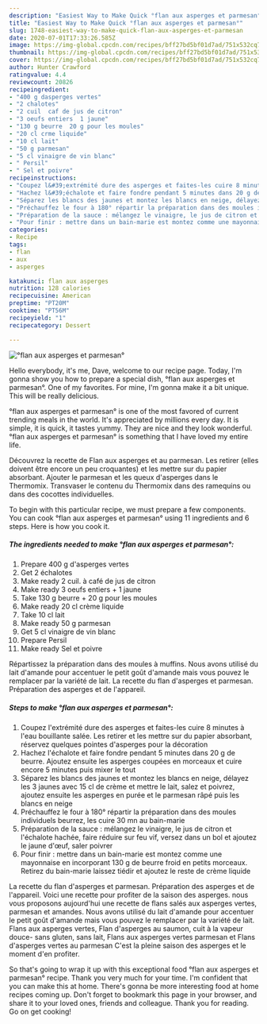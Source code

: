 ```yaml
---
description: "Easiest Way to Make Quick °flan aux asperges et parmesan°"
title: "Easiest Way to Make Quick °flan aux asperges et parmesan°"
slug: 1748-easiest-way-to-make-quick-flan-aux-asperges-et-parmesan
date: 2020-07-01T17:33:26.585Z
image: https://img-global.cpcdn.com/recipes/bff27bd5bf01d7ad/751x532cq70/flan-aux-asperges-et-parmesan-photo-principale-de-la-recette.jpg
thumbnail: https://img-global.cpcdn.com/recipes/bff27bd5bf01d7ad/751x532cq70/flan-aux-asperges-et-parmesan-photo-principale-de-la-recette.jpg
cover: https://img-global.cpcdn.com/recipes/bff27bd5bf01d7ad/751x532cq70/flan-aux-asperges-et-parmesan-photo-principale-de-la-recette.jpg
author: Hunter Crawford
ratingvalue: 4.4
reviewcount: 20826
recipeingredient:
- "400 g dasperges vertes"
- "2 chalotes"
- "2 cuil  caf de jus de citron"
- "3 oeufs entiers  1 jaune"
- "130 g beurre  20 g pour les moules"
- "20 cl crme liquide"
- "10 cl lait"
- "50 g parmesan"
- "5 cl vinaigre de vin blanc"
- " Persil"
- " Sel et poivre"
recipeinstructions:
- "Coupez l&#39;extrémité dure des asperges et faites-les cuire 8 minutes à l&#39;eau bouillante salée. Les retirer et les mettre sur du papier absorbant, réservez quelques pointes d&#39;asperges pour la décoration"
- "Hachez l&#39;échalote et faire fondre pendant 5 minutes dans 20 g de beurre. Ajoutez ensuite les asperges coupées en morceaux et cuire encore 5 minutes puis mixer le tout"
- "Séparez les blancs des jaunes et montez les blancs en neige, délayez les 3 jaunes avec 15 cl de crème et mettre le lait, salez et poivrez, ajoutez ensuite les asperges en purée et le parmesan râpé puis les blancs en neige"
- "Préchauffez le four à 180° répartir la préparation dans des moules individuels beurrez, les cuire 30 mn au bain-marie"
- "Préparation de la sauce : mélangez le vinaigre, le jus de citron et l&#39;échalote hachée, faire réduire sur feu vif, versez dans un bol et ajoutez le jaune d&#39;œuf, saler poivrer"
- "Pour finir : mettre dans un bain-marie est montez comme une mayonnaise en incorporant 130 g de beurre froid en petits morceaux. Retirez du bain-marie laissez tiédir et ajoutez le reste de crème liquide"
categories:
- Recipe
tags:
- flan
- aux
- asperges

katakunci: flan aux asperges 
nutrition: 128 calories
recipecuisine: American
preptime: "PT20M"
cooktime: "PT56M"
recipeyield: "1"
recipecategory: Dessert

---
```



![°flan aux asperges et parmesan°](https://img-global.cpcdn.com/recipes/bff27bd5bf01d7ad/751x532cq70/flan-aux-asperges-et-parmesan-photo-principale-de-la-recette.jpg)

Hello everybody, it's me, Dave, welcome to our recipe page. Today, I'm gonna show you how to prepare a special dish, °flan aux asperges et parmesan°. One of my favorites. For mine, I'm gonna make it a bit unique. This will be really delicious.

°flan aux asperges et parmesan° is one of the most favored of current trending meals in the world. It's appreciated by millions every day. It is simple, it is quick, it tastes yummy. They are nice and they look wonderful. °flan aux asperges et parmesan° is something that I have loved my entire life.

Découvrez la recette de Flan aux asperges et au parmesan. Les retirer (elles doivent être encore un peu croquantes) et les mettre sur du papier absorbant. Ajouter le parmesan et les queux d&#39;asperges dans le Thermomix. Transvaser le contenu du Thermomix dans des ramequins ou dans des cocottes individuelles.


To begin with this particular recipe, we must prepare a few components. You can cook °flan aux asperges et parmesan° using 11 ingredients and 6 steps. Here is how you cook it.

<!--inarticleads1-->

##### The ingredients needed to make °flan aux asperges et parmesan°:

1. Prepare 400 g d&#39;asperges vertes
1. Get 2 échalotes
1. Make ready 2 cuil. à café de jus de citron
1. Make ready 3 oeufs entiers + 1 jaune
1. Take 130 g beurre + 20 g pour les moules
1. Make ready 20 cl crème liquide
1. Take 10 cl lait
1. Make ready 50 g parmesan
1. Get 5 cl vinaigre de vin blanc
1. Prepare  Persil
1. Make ready  Sel et poivre


Répartissez la préparation dans des moules à muffins. Nous avons utilisé du lait d&#39;amande pour accentuer le petit goût d&#39;amande mais vous pouvez le remplacer par la variété de lait. La recette du flan d&#39;asperges et parmesan. Préparation des asperges et de l&#39;appareil. 

<!--inarticleads2-->

##### Steps to make °flan aux asperges et parmesan°:

1. Coupez l&#39;extrémité dure des asperges et faites-les cuire 8 minutes à l&#39;eau bouillante salée. Les retirer et les mettre sur du papier absorbant, réservez quelques pointes d&#39;asperges pour la décoration
1. Hachez l&#39;échalote et faire fondre pendant 5 minutes dans 20 g de beurre. Ajoutez ensuite les asperges coupées en morceaux et cuire encore 5 minutes puis mixer le tout
1. Séparez les blancs des jaunes et montez les blancs en neige, délayez les 3 jaunes avec 15 cl de crème et mettre le lait, salez et poivrez, ajoutez ensuite les asperges en purée et le parmesan râpé puis les blancs en neige
1. Préchauffez le four à 180° répartir la préparation dans des moules individuels beurrez, les cuire 30 mn au bain-marie
1. Préparation de la sauce : mélangez le vinaigre, le jus de citron et l&#39;échalote hachée, faire réduire sur feu vif, versez dans un bol et ajoutez le jaune d&#39;œuf, saler poivrer
1. Pour finir : mettre dans un bain-marie est montez comme une mayonnaise en incorporant 130 g de beurre froid en petits morceaux. Retirez du bain-marie laissez tiédir et ajoutez le reste de crème liquide


La recette du flan d&#39;asperges et parmesan. Préparation des asperges et de l&#39;appareil. Voici une recette pour profiter de la saison des asperges. nous vous proposons aujourd&#39;hui une recette de flans salés aux asperges vertes, parmesan et amandes. Nous avons utilisé du lait d&#39;amande pour accentuer le petit goût d&#39;amande mais vous pouvez le remplacer par la variété de lait. Flans aux asperges vertes, Flan d&#39;asperges au saumon, cuit à la vapeur douce- sans gluten, sans lait, Flans aux asperges vertes parmesan et Flans d&#39;asperges vertes au parmesan C&#39;est la pleine saison des asperges et le moment d&#39;en profiter. 

So that's going to wrap it up with this exceptional food °flan aux asperges et parmesan° recipe. Thank you very much for your time. I'm confident that you can make this at home. There's gonna be more interesting food at home recipes coming up. Don't forget to bookmark this page in your browser, and share it to your loved ones, friends and colleague. Thank you for reading. Go on get cooking!

